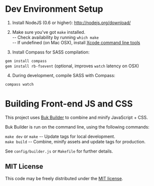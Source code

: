 # Dev Environment Setup

1. Install NodeJS (0.6 or higher): http://nodejs.org/download/

2. Make sure you've got `make` installed.  
  -- Check availability by running `which make`  
  -- If undefined (on Mac OSX), install [Xcode command line tools](https://developer.apple.com/downloads)  

3. Install Compass for SASS compilation:

  `gem install compass`  
  `gem install rb-fsevent` (optional, improves `watch` latency on OSX)  
  
4. During development, compile SASS with Compass:

  `compass watch`

# Building Front-end JS and CSS

This project uses [Buk Builder](http://github.com/bkwld/buk-builder) to combine and minify JavaScript + CSS.

Buk Builder is run on the command line, using the following commands:

`make dev` or `make` -- Update tags for local development.  
`make build` -- Combine, minify assets and update tags for production.  

See `config/builder.js` or `Makefile` for further details.

## MIT License 

This code may be freely distributed under the [MIT license](http://danro.mit-license.org/).
